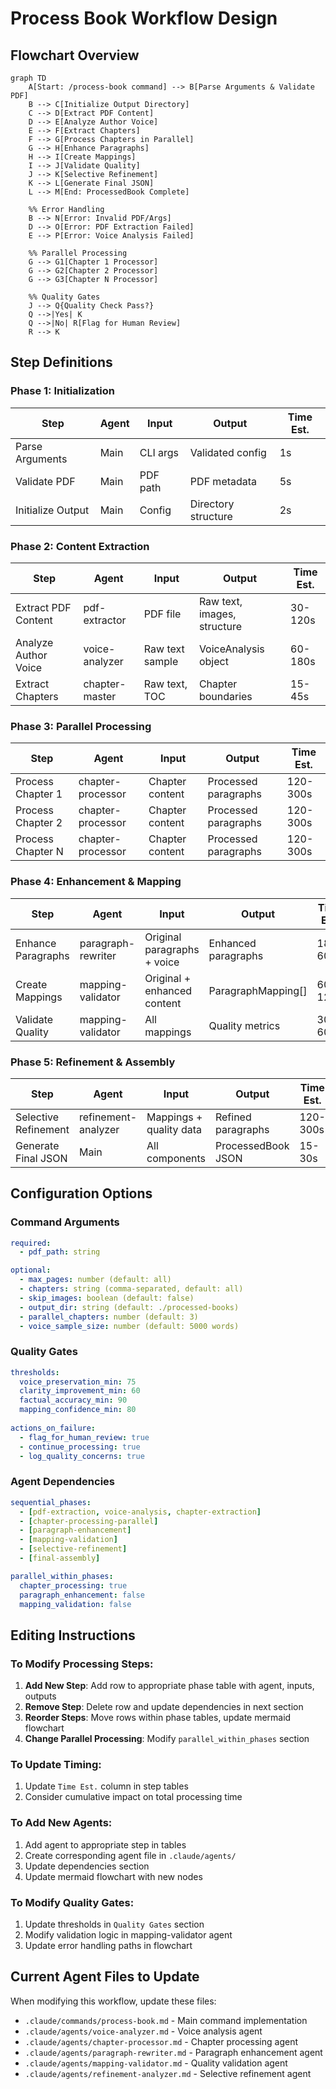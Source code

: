 # Process Book Workflow Design

## Flowchart Overview

```mermaid
graph TD
    A[Start: /process-book command] --> B[Parse Arguments & Validate PDF]
    B --> C[Initialize Output Directory]
    C --> D[Extract PDF Content]
    D --> E[Analyze Author Voice]
    E --> F[Extract Chapters]
    F --> G[Process Chapters in Parallel]
    G --> H[Enhance Paragraphs]
    H --> I[Create Mappings]
    I --> J[Validate Quality]
    J --> K[Selective Refinement]
    K --> L[Generate Final JSON]
    L --> M[End: ProcessedBook Complete]
    
    %% Error Handling
    B --> N[Error: Invalid PDF/Args]
    D --> O[Error: PDF Extraction Failed]
    E --> P[Error: Voice Analysis Failed]
    
    %% Parallel Processing
    G --> G1[Chapter 1 Processor]
    G --> G2[Chapter 2 Processor]
    G --> G3[Chapter N Processor]
    
    %% Quality Gates
    J --> Q{Quality Check Pass?}
    Q -->|Yes| K
    Q -->|No| R[Flag for Human Review]
    R --> K
```

## Step Definitions

### Phase 1: Initialization
| Step | Agent | Input | Output | Time Est. |
|------|-------|-------|--------|-----------|
| Parse Arguments | Main | CLI args | Validated config | 1s |
| Validate PDF | Main | PDF path | PDF metadata | 5s |
| Initialize Output | Main | Config | Directory structure | 2s |

### Phase 2: Content Extraction
| Step | Agent | Input | Output | Time Est. |
|------|-------|-------|--------|-----------|
| Extract PDF Content | pdf-extractor | PDF file | Raw text, images, structure | 30-120s |
| Analyze Author Voice | voice-analyzer | Raw text sample | VoiceAnalysis object | 60-180s |
| Extract Chapters | chapter-master | Raw text, TOC | Chapter boundaries | 15-45s |

### Phase 3: Parallel Processing
| Step | Agent | Input | Output | Time Est. |
|------|-------|-------|--------|-----------|
| Process Chapter 1 | chapter-processor | Chapter content | Processed paragraphs | 120-300s |
| Process Chapter 2 | chapter-processor | Chapter content | Processed paragraphs | 120-300s |
| Process Chapter N | chapter-processor | Chapter content | Processed paragraphs | 120-300s |

### Phase 4: Enhancement & Mapping
| Step | Agent | Input | Output | Time Est. |
|------|-------|-------|--------|-----------|
| Enhance Paragraphs | paragraph-rewriter | Original paragraphs + voice | Enhanced paragraphs | 180-600s |
| Create Mappings | mapping-validator | Original + enhanced content | ParagraphMapping[] | 60-120s |
| Validate Quality | mapping-validator | All mappings | Quality metrics | 30-60s |

### Phase 5: Refinement & Assembly
| Step | Agent | Input | Output | Time Est. |
|------|-------|-------|--------|-----------|
| Selective Refinement | refinement-analyzer | Mappings + quality data | Refined paragraphs | 120-300s |
| Generate Final JSON | Main | All components | ProcessedBook JSON | 15-30s |

## Configuration Options

### Command Arguments
```yaml
required:
  - pdf_path: string

optional:
  - max_pages: number (default: all)
  - chapters: string (comma-separated, default: all)
  - skip_images: boolean (default: false)
  - output_dir: string (default: ./processed-books)
  - parallel_chapters: number (default: 3)
  - voice_sample_size: number (default: 5000 words)
```

### Quality Gates
```yaml
thresholds:
  voice_preservation_min: 75
  clarity_improvement_min: 60
  factual_accuracy_min: 90
  mapping_confidence_min: 80
  
actions_on_failure:
  - flag_for_human_review: true
  - continue_processing: true
  - log_quality_concerns: true
```

### Agent Dependencies
```yaml
sequential_phases:
  - [pdf-extraction, voice-analysis, chapter-extraction]
  - [chapter-processing-parallel]
  - [paragraph-enhancement]
  - [mapping-validation]
  - [selective-refinement]
  - [final-assembly]

parallel_within_phases:
  chapter_processing: true
  paragraph_enhancement: false
  mapping_validation: false
```

## Editing Instructions

### To Modify Processing Steps:
1. **Add New Step**: Add row to appropriate phase table with agent, inputs, outputs
2. **Remove Step**: Delete row and update dependencies in next section
3. **Reorder Steps**: Move rows within phase tables, update mermaid flowchart
4. **Change Parallel Processing**: Modify `parallel_within_phases` section

### To Update Timing:
1. Update `Time Est.` column in step tables
2. Consider cumulative impact on total processing time

### To Add New Agents:
1. Add agent to appropriate step in tables
2. Create corresponding agent file in `.claude/agents/`
3. Update dependencies section
4. Update mermaid flowchart with new nodes

### To Modify Quality Gates:
1. Update thresholds in `Quality Gates` section
2. Modify validation logic in mapping-validator agent
3. Update error handling paths in flowchart

## Current Agent Files to Update
When modifying this workflow, update these files:
- `.claude/commands/process-book.md` - Main command implementation
- `.claude/agents/voice-analyzer.md` - Voice analysis agent
- `.claude/agents/chapter-processor.md` - Chapter processing agent  
- `.claude/agents/paragraph-rewriter.md` - Paragraph enhancement agent
- `.claude/agents/mapping-validator.md` - Quality validation agent
- `.claude/agents/refinement-analyzer.md` - Selective refinement agent